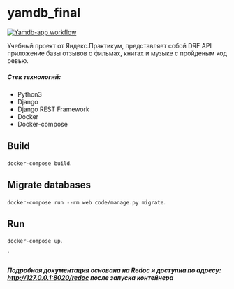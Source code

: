 # yamdb_final
[![Yamdb-app workflow](https://github.com/dimasick11/yamdb_final/workflows/Yamdb-app_workflow/badge.svg)](https://github.com/dimasick11/yamdb_final/actions)

Учебный проект от Яндекс.Практикум, представляет собой DRF API приложение базы отзывов о фильмах, книгах и музыке с пройденым код ревью.

##### **Стек технологий:**
* Python3
* Django
* Django REST Framework
* Docker
* Docker-compose

## Build
`docker-compose build`.

## Migrate databases
`docker-compose run --rm web code/manage.py migrate`.

## Run
`docker-compose up`.

`

##### Подробная документация основана на Redoc и доступна по адресу: <http://127.0.0.1:8020/redoc> после запуска контейнера
